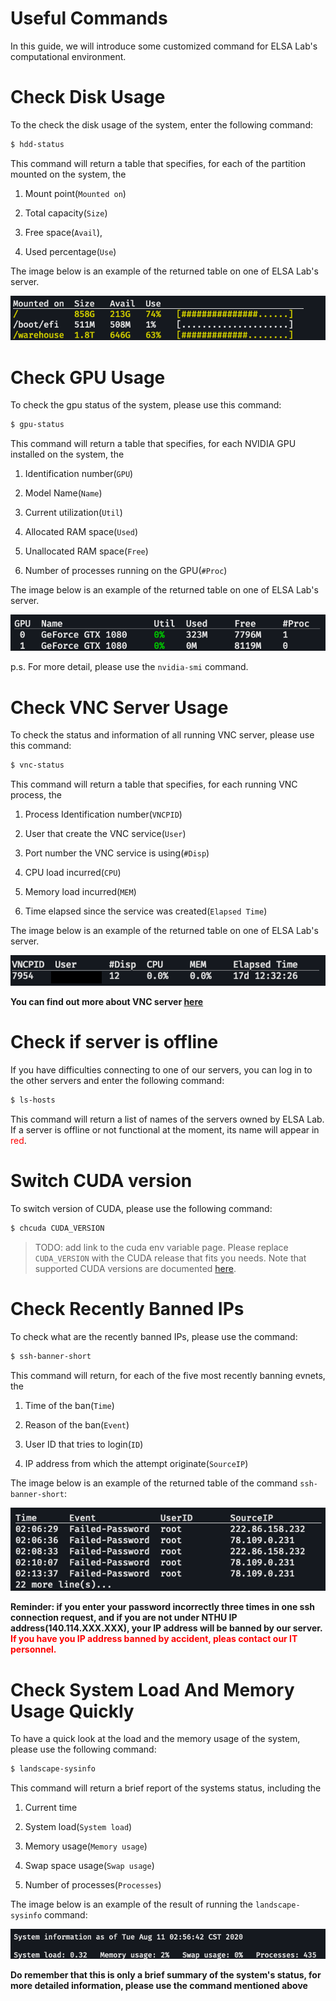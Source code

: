 # Useful Commands

In this guide, we will introduce some customized command for ELSA Lab's computational environment.

# Check Disk Usage

To the check the disk usage of the system, enter the following command:
```bash
$ hdd-status
```
This command will return a table that specifies, for each of the partition mounted on the system, the
1. Mount point(`Mounted on`)

2. Total capacity(`Size`) 

3. Free space(`Avail`),

4. Used percentage(`Use`)  

The image below is an example of the returned table on one of ELSA Lab's server.
<div style="text-align:center"><img src="_image/command/hdd-status.png"></div>

# Check GPU Usage

To check the gpu status of the system, please use this command:
```bash
$ gpu-status
```
This command will return a table that specifies, for each NVIDIA GPU installed on the system, the
1. Identification number(`GPU`)

2. Model Name(`Name`)

3. Current utilization(`Util`)

4. Allocated RAM space(`Used`)

5. Unallocated RAM space(`Free`)

6. Number of processes running on the GPU(`#Proc`)

The image below is an example of the returned table on one of ELSA Lab's server.

<div style="text-align:center"><img src="_image/command/gpu-status.png"></div>

p.s. For more detail, please use the `nvidia-smi` command.

# Check VNC Server Usage

To check the status and information of all running VNC server, please use this command:
```bash
$ vnc-status
```
This command will return a table that specifies, for each running VNC process, the
1. Process Identification number(`VNCPID`)

2. User that create the VNC service(`User`)

3. Port number the VNC service is using(`#Disp`)

4. CPU load incurred(`CPU`)

5. Memory load incurred(`MEM`)

6. Time elapsed since the service was created(`Elapsed Time`)

The image below is an example of the returned table on one of ELSA Lab's server.


<div style="text-align:center"><img src="_image/command/vnc-status.png"></div>

**You can find out more about VNC server [here](vnc-server.md)**
# Check if server is offline

If you have difficulties connecting to one of our servers, you can log in to the other servers and enter the following command:
```bash
$ ls-hosts
```

This command will return a list of names of the servers owned by ELSA Lab. If a server is offline or not functional at the moment, its name will appear in <font color=red>red</font>. 

# Switch CUDA version

To switch version of CUDA, please use the following command:

```bash 
$ chcuda CUDA_VERSION
```
> TODO: add link to the cuda env variable page.
Please replace `CUDA_VERSION` with the CUDA release that fits you needs. Note that supported CUDA versions are documented [here]().

# Check Recently Banned IPs

To check what are the recently banned IPs, please use the command:
```bash
$ ssh-banner-short
```
This command will return, for each of the five most recently banning evnets, the
1. Time of the ban(`Time`)

2. Reason of the ban(`Event`)

3. User ID that tries to login(`ID`)

4. IP address from which the attempt originate(`SourceIP`)

The image below is an example of the returned table of the command `ssh-banner-short`:

<div style="text-align:center"><img src="_image/command/ssh-banner-short.png"></div>

**Reminder: if you enter your password incorrectly three times in one ssh connection request, and if you are not under NTHU IP address(140.114.XXX.XXX), your IP address will be banned by our server. <font color=red>If you have you IP address banned by accident, pleas contact our IT personnel.</font>**


# Check System Load And Memory Usage Quickly

To have a quick look at the load and the memory usage of the system, please use the following command:
```bash
$ landscape-sysinfo
```
This command will return a brief report of the systems status, including the 
1. Current time

2. System load(`System load`)

3. Memory usage(`Memory usage`)

4. Swap space usage(`Swap usage`)

5. Number of processes(`Processes`)

The image below is an example of the result of running the `landscape-sysinfo` command:

<div style="text-align:center"><img src="_image/command/landscape-sysinfo.png"></div>

**Do remember that this is only a brief summary of the system's status, for more detailed information, please use the command mentioned above**












